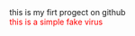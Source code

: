<div>this is my firt progect on github</div>
<div style="color:red">this is a simple fake virus</div>
